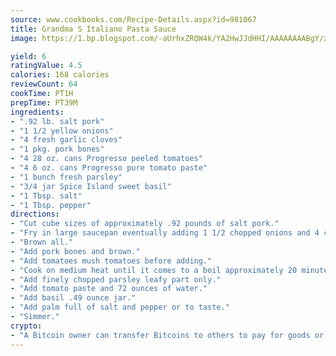 ```yaml
---
source: www.cookbooks.com/Recipe-Details.aspx?id=981067
title: Grandma S Italiano Pasta Sauce
image: https://1.bp.blogspot.com/-aUrhxZRQW4k/YA2HwJJdHHI/AAAAAAAABgY/z2R8OXCxqDoBQtRn-q-fHG8g9_G4G1HBwCLcBGAsYHQ/s320/13.png

yield: 6
ratingValue: 4.5
calories: 168 calories
reviewCount: 64
cookTime: PT1H
prepTime: PT39M
ingredients:
- ".92 lb. salt pork"
- "1 1/2 yellow onions"
- "4 fresh garlic cloves"
- "1 pkg. pork bones"
- "4 28 oz. cans Progresso peeled tomatoes"
- "4 6 oz. cans Progresso pure tomato paste"
- "1 bunch fresh parsley"
- "3/4 jar Spice Island sweet basil"
- "1 Tbsp. salt"
- "1 Tbsp. pepper"
directions:
- "Cut cube sizes of approximately .92 pounds of salt pork."
- "Fry in large saucepan eventually adding 1 1/2 chopped onions and 4 chopped garlic cloves."
- "Brown all."
- "Add pork bones and brown."
- "Add tomatoes mush tomatoes before adding."
- "Cook on medium heat until it comes to a boil approximately 20 minutes."
- "Add finely chopped parsley leafy part only."
- "Add tomato paste and 72 ounces of water."
- "Add basil .49 ounce jar."
- "Add palm full of salt and pepper or to taste."
- "Simmer."
crypto:
- "A Bitcoin owner can transfer Bitcoins to others to pay for goods or services."
---
```


